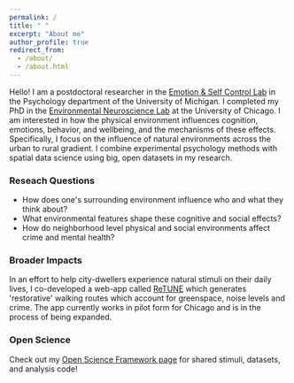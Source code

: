 ```yaml
---
permalink: /
title: " "
excerpt: "About me"
author_profile: true
redirect_from: 
  - /about/
  - /about.html
---
```


Hello! I am a postdoctoral researcher in the [Emotion & Self Control Lab](http://selfcontrol.psych.lsa.umich.edu) in the Psychology department of the University of Michigan. I completed my PhD in the [Environmental Neuroscience Lab](https://voices.uchicago.edu/bermanlab/) at the University of Chicago. I am interested in how the physical environment influences cognition, emotions, behavior, and wellbeing, and the mechanisms of these effects. Specifically, I focus on the influence of natural environments across the urban to rural gradient. I combine experimental psychology methods with spatial data science using big, open datasets in my research.

### Reseach Questions

- How does one's surrounding environment influence who and what they think about?
- What environmental features shape these cognitive and social effects?
- How do neighborhood level physical and social environments affect crime and mental health?

### Broader Impacts

In an effort to help city-dwellers experience natural stimuli on their daily lives, I co-developed a web-app called [ReTUNE](https://retune.app/) which generates 'restorative' walking routes which account for greenspace, noise levels and crime. The app currently works in pilot form for Chicago and is in the process of being expanded.

### Open Science

Check out my [Open Science Framework page](https://osf.io/hfapn/) for shared stimuli, datasets, and analysis code!
